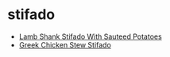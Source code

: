 # stifado

 * [Lamb Shank Stifado With Sauteed Potatoes](index/l/lamb-shank-stifado-with-sauteed-potatoes-11390.json)
 * [Greek Chicken Stew Stifado](index/g/greek-chicken-stew-stifado.json)
